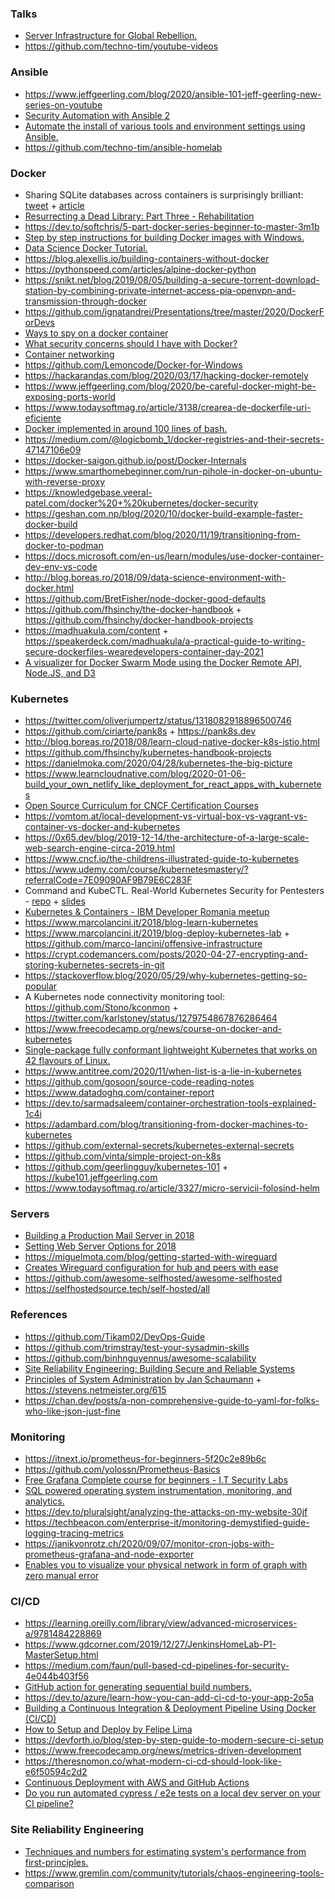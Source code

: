 ### Talks

- [ Server Infrastructure for Global Rebellion.](https://media.ccc.de/v/36c3-11008-server_infrastructure_for_global_rebellion)
- https://github.com/techno-tim/youtube-videos

### Ansible

- https://www.jeffgeerling.com/blog/2020/ansible-101-jeff-geerling-new-series-on-youtube
- [Security Automation with Ansible 2](https://learning.oreilly.com/library/view/security-automation-with/9781788394512)
- [Automate the install of various tools and environment settings using Ansible.](https://github.com/DiabloHorn/env-automata)
- https://github.com/techno-tim/ansible-homelab

### Docker

- Sharing SQLite databases across containers is surprisingly brilliant: [tweet](https://twitter.com/rbranson/status/1214648084761739266?) + [article](https://medium.com/@rbranson/sharing-sqlite-databases-across-containers-is-surprisingly-brilliant-bacb8d753054)
- [Resurrecting a Dead Library: Part Three - Rehabilitation](https://mtlynch.io/resurrecting-3/)
- https://dev.to/softchris/5-part-docker-series-beginner-to-master-3m1b
- [Step by step instructions for building Docker images with Windows.](https://github.com/aerokube/windows-images)
- [Data Science Docker Tutorial.](https://github.com/jonathanlimsc/ds-docker-tutorial)
- https://blog.alexellis.io/building-containers-without-docker
- https://pythonspeed.com/articles/alpine-docker-python
- https://snikt.net/blog/2019/08/05/building-a-secure-torrent-download-station-by-combining-private-internet-access-pia-openvpn-and-transmission-through-docker
- https://github.com/ignatandrei/Presentations/tree/master/2020/DockerForDevs
- [Ways to spy on a docker container](https://twitter.com/b0rk/status/1210974057774157824)
- [What security concerns should I have with Docker?](https://github.com/BretFisher/ama/issues/17)
- [Container networking](https://twitter.com/b0rk/status/1232800388404760581)
- https://github.com/Lemoncode/Docker-for-Windows
- https://hackarandas.com/blog/2020/03/17/hacking-docker-remotely
- https://www.jeffgeerling.com/blog/2020/be-careful-docker-might-be-exposing-ports-world
- https://www.todaysoftmag.ro/article/3138/crearea-de-dockerfile-uri-eficiente
- [Docker implemented in around 100 lines of bash.](https://github.com/p8952/bocker)
- https://medium.com/@logicbomb_1/docker-registries-and-their-secrets-47147106e09
- https://docker-saigon.github.io/post/Docker-Internals
- https://www.smarthomebeginner.com/run-pihole-in-docker-on-ubuntu-with-reverse-proxy
- https://knowledgebase.veeral-patel.com/docker%20+%20kubernetes/docker-security
- https://geshan.com.np/blog/2020/10/docker-build-example-faster-docker-build
- https://developers.redhat.com/blog/2020/11/19/transitioning-from-docker-to-podman
- https://docs.microsoft.com/en-us/learn/modules/use-docker-container-dev-env-vs-code
- http://blog.boreas.ro/2018/09/data-science-environment-with-docker.html
- https://github.com/BretFisher/node-docker-good-defaults
- https://github.com/fhsinchy/the-docker-handbook + https://github.com/fhsinchy/docker-handbook-projects
- https://madhuakula.com/content + https://speakerdeck.com/madhuakula/a-practical-guide-to-writing-secure-dockerfiles-wearedevelopers-container-day-2021
- [A visualizer for Docker Swarm Mode using the Docker Remote API, Node.JS, and D3](https://github.com/dockersamples/docker-swarm-visualizer)

### Kubernetes

- https://twitter.com/oliverjumpertz/status/1318082918896500746
- https://github.com/ciriarte/pank8s + https://pank8s.dev
- http://blog.boreas.ro/2018/08/learn-cloud-native-docker-k8s-istio.html
- https://github.com/fhsinchy/kubernetes-handbook-projects
- https://danielmoka.com/2020/04/28/kubernetes-the-big-picture
- https://www.learncloudnative.com/blog/2020-01-06-build_your_own_netlify_like_deployment_for_react_apps_with_kubernetes
- [Open Source Curriculum for CNCF Certification Courses](https://github.com/cncf/curriculum)
- https://vomtom.at/local-development-vs-virtual-box-vs-vagrant-vs-container-vs-docker-and-kubernetes
- https://0x65.dev/blog/2019-12-14/the-architecture-of-a-large-scale-web-search-engine-circa-2019.html
- https://www.cncf.io/the-childrens-illustrated-guide-to-kubernetes
- https://www.udemy.com/course/kubernetesmastery/?referralCode=7E09090AF9B79E6C283F
- Command and KubeCTL. Real-World Kubernetes Security for Pentesters - [repo](https://github.com/antitree/cmd_and_kubectl_demos) + [slides](https://docs.google.com/presentation/d/1y6KGGT5Uw27cCgFMKiGv0NjRhq8YvjY_S9UG8s_TThg)
- [Kubernetes & Containers - IBM Developer Romania meetup](https://www.slideshare.net/secret/I2R9szfsFOo9xz)
- https://www.marcolancini.it/2018/blog-learn-kubernetes
- https://www.marcolancini.it/2019/blog-deploy-kubernetes-lab + https://github.com/marco-lancini/offensive-infrastructure
- https://crypt.codemancers.com/posts/2020-04-27-encrypting-and-storing-kubernetes-secrets-in-git
- https://stackoverflow.blog/2020/05/29/why-kubernetes-getting-so-popular
- A Kubernetes node connectivity monitoring tool: https://github.com/Stono/kconmon + https://twitter.com/karlstoney/status/1279754867876286464
- https://www.freecodecamp.org/news/course-on-docker-and-kubernetes
- [Single-package fully conformant lightweight Kubernetes that works on 42 flavours of Linux.](https://github.com/ubuntu/microk8s)
- https://www.antitree.com/2020/11/when-list-is-a-lie-in-kubernetes
- https://github.com/gosoon/source-code-reading-notes
- https://www.datadoghq.com/container-report
- https://dev.to/sarmadsaleem/container-orchestration-tools-explained-1c4i
- https://adambard.com/blog/transitioning-from-docker-machines-to-kubernetes
- https://github.com/external-secrets/kubernetes-external-secrets
- https://github.com/vinta/simple-project-on-k8s
- https://github.com/geerlingguy/kubernetes-101 + https://kube101.jeffgeerling.com
- https://www.todaysoftmag.ro/article/3327/micro-servicii-folosind-helm

### Servers

- [Building a Production Mail Server in 2018](https://matt.sh/email2018)
- [Setting Web Server Options for 2018](https://matt.sh/web2018)
- https://miguelmota.com/blog/getting-started-with-wireguard
- [Creates Wireguard configuration for hub and peers with ease](https://github.com/burghardt/easy-wg-quick)
- https://github.com/awesome-selfhosted/awesome-selfhosted
- https://selfhostedsource.tech/self-hosted/all

### References

- https://github.com/Tikam02/DevOps-Guide
- https://github.com/trimstray/test-your-sysadmin-skills
- https://github.com/binhnguyennus/awesome-scalability
- [Site Reliability Engineering: Building Secure and Reliable Systems](https://landing.google.com/sre/books)
- [Principles of System Administration by Jan Schaumann](https://www.netmeister.org/book) + https://stevens.netmeister.org/615
- https://chan.dev/posts/a-non-comprehensive-guide-to-yaml-for-folks-who-like-json-just-fine

### Monitoring

- https://itnext.io/prometheus-for-beginners-5f20c2e89b6c
- https://github.com/yolossn/Prometheus-Basics
- [Free Grafana Complete course for beginners - I.T Security Labs](https://www.youtube.com/playlist?list=PLyJqGMYm0vnO9osZ-EBV6iu2l10muE2A-)
- [SQL powered operating system instrumentation, monitoring, and analytics.](https://github.com/osquery/osquery)
- https://dev.to/pluralsight/analyzing-the-attacks-on-my-website-30jf
- https://techbeacon.com/enterprise-it/monitoring-demystified-guide-logging-tracing-metrics
- https://janikvonrotz.ch/2020/09/07/monitor-cron-jobs-with-prometheus-grafana-and-node-exporter
- [Enables you to visualize your physical network in form of graph with zero manual error](https://github.com/varchashva/LetsMapYourNetwork)

### CI/CD

- https://learning.oreilly.com/library/view/advanced-microservices-a/9781484228869
- https://www.gdcorner.com/2019/12/27/JenkinsHomeLab-P1-MasterSetup.html
- https://medium.com/faun/pull-based-cd-pipelines-for-security-4e044b403f56
- [GitHub action for generating sequential build numbers.](https://github.com/einaregilsson/build-number)
- https://dev.to/azure/learn-how-you-can-add-ci-cd-to-your-app-2o5a
- [Building a Continuous Integration & Deployment Pipeline Using Docker (CI/CD)](https://www.taniarascia.com/continuous-integration-pipeline-docker)
- [How to Setup and Deploy by Felipe Lima](https://www.youtube.com/playlist?list=PLrZyA4KBTQrhICMaBrN0aNOrECA_RTUs-)
- https://devforth.io/blog/step-by-step-guide-to-modern-secure-ci-setup
- https://www.freecodecamp.org/news/metrics-driven-development
- https://theresnomon.co/what-modern-ci-cd-should-look-like-e6f50594c2d2
- [Continuous Deployment with AWS and GitHub Actions](https://www.gauntface.com/blog/2020/static-site-hosting-on-aws)
- [Do you run automated cypress / e2e tests on a local dev server on your CI pipeline?](https://twitter.com/onderceylan/status/1364877359665582080)

### Site Reliability Engineering

- [Techniques and numbers for estimating system's performance from first-principles.](https://github.com/sirupsen/napkin-math)
- https://www.gremlin.com/community/tutorials/chaos-engineering-tools-comparison
